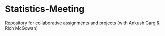# Statistics-Meeting
Repository for collaborative assignments and projects (with Ankush Garg &amp; Rich McGowan)

